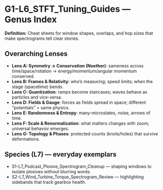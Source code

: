 # G1-L6_STFT_Tuning_Guides — Genus Index
**Definition:** Cheat sheets for window shapes, overlaps, and hop sizes that make spectrograms tell clear stories.
## Overarching Lenses

- **Lens A: Symmetry -> Conservation (Noether)**: sameness across time/space/rotation → energy/momentum/angular momentum conserved.
- **Lens B: Frames & Relativity**: who’s measuring; speed limits; when the stage (spacetime) bends.
- **Lens C: Quantization**: ramps become staircases; waves behave as particles and vice-versa.
- **Lens D: Fields & Gauge**: forces as fields spread in space; different “potentials” = same physics.
- **Lens E: Randomness & Entropy**: many-microstates, noise, arrows of time.
- **Lens F: Scale & Renormalization**: what matters changes with zoom; universal behavior emerges.
- **Lens G: Topology & Phases**: protected counts (knots/holes) that survive deformations.

## Species (L7) — everyday exemplars
- S1-L7_Podcast_Plosive_Spectrogram_Cleanup — shaping windows to isolate plosives without blurring words.
- S2-L7_Wind_Turbine_Torque_Spectrogram_Review — highlighting sidebands that track gearbox health.
